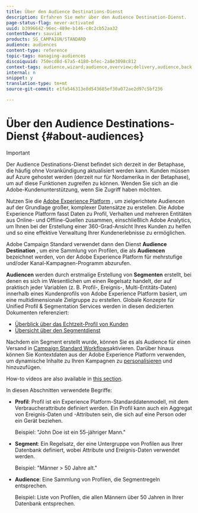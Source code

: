 ```yaml
---
title: Über den Audience Destinations-Dienst
description: Erfahren Sie mehr über den Audience Destination-Dienst.
page-status-flag: never-activated
uuid: b3996642-96ec-489e-b146-c8c2cb52aa32
contentOwner: sauviat
products: SG_CAMPAIGN/STANDARD
audience: audiences
content-type: reference
topic-tags: managing-audiences
discoiquuid: 750ecd8d-67a5-4180-bfec-2a8e3098c812
context-tags: audience,wizard;audience,overview;delivery,audience,back
internal: n
snippet: y
translation-type: tm+mt
source-git-commit: e1fa546313e8d543685ef30a072ae2d97c5bf236

---
```



# Über den Audience Destinations-Dienst {#about-audiences}

>[!IMPORTANT]
>
>Der Audience Destinations-Dienst befindet sich derzeit in der Betaphase, die häufig ohne Vorankündigung aktualisiert werden kann. Kunden müssen auf Azure gehostet werden (derzeit nur für Nordamerika in der Betaphase), um auf diese Funktionen zugreifen zu können. Wenden Sie sich an die Adobe-Kundenunterstützung, wenn Sie Zugriff haben möchten.

Nutzen Sie die [Adobe Experience Platform](https://docs.adobe.com/content/help/en/experience-platform/landing/home.html) , um zielgerichtete Audiencen auf der Grundlage großer, komplexer Datensätze zu erstellen. Die Adobe Experience Platform fasst Daten zu Profil, Verhalten und mehreren Entitäten aus Online- und Offline-Quellen zusammen, einschließlich Adobe Analytics, um Ihnen bei der Erstellung einer 360-Grad-Ansicht Ihres Kunden zu helfen und so eine effektive Verwaltung Ihrer Kundenerlebnisse zu ermöglichen.

Adobe Campaign Standard verwendet dann den Dienst **Audience Destination** , um eine Sammlung von Profilen, die als **Audiencen** bezeichnet werden, von der Adobe Experience Platform für mehrstufige und/oder Kanal-Kampagnen-Programm abzurufen.

**Audiencen** werden durch erstmalige Erstellung von **Segmenten** erstellt, bei denen es sich im Wesentlichen um einen Regelsatz handelt, der auf praktisch jeder Variablen (z. B. Profil-, Ereignis-, Multi-Entitäts-Daten) innerhalb eines Kundenprofils von Adobe Experience Platform basiert, um eine multidimensionale Zielgruppe zu erstellen. Globale Konzepte für Unified Profil &amp; Segmentation Services werden in diesen dedizierten Dokumenten referenziert:

* [Überblick über das Echtzeit-Profil von Kunden](https://docs.adobe.com/content/help/en/experience-platform/profile/home.html)
* [Übersicht über den Segmentdienst](https://docs.adobe.com/content/help/en/experience-platform/segmentation/home.html)

Nachdem ein Segment erstellt wurde, können Sie es als Audience für einen Versand in [Campaign Standard Workflows](../../automating/using/aep-targeting-audiences.md)aktivieren. Darüber hinaus können Sie Kontextdaten aus der Adobe Experience Platform verwenden, um dynamische Inhalte zu Ihren Kampagnen zu [personalisieren](../../automating/using/aep-personalizing-campaigns.md) und hinzuzufügen.

How-to videos are also available in [this section](https://docs.adobe.com/content/help/en/campaign-learn/campaign-standard-tutorials/profiles-and-audiences/audience-destinations/audience-destinations-overview.html).

In diesen Abschnitten verwendete Begriffe:

* **Profil**: Profil ist ein Experience Platform-Standarddatenmodell, mit dem Verbraucherattribute definiert werden. Ein Profil kann auch ein Aggregat von Ereignis-Daten und -Attributen sein, die sich auf eine Person oder ein Gerät beziehen.

   Beispiel: &quot;John Doe ist ein 55-jähriger Mann.&quot;

* **Segment**: Ein Regelsatz, der eine Untergruppe von Profilen aus Ihrer Datenbank definiert, wobei Attribute und Ereignis-Daten verwendet werden.

   Beispiel: &quot;Männer > 50 Jahre alt.&quot;

* **Audience**: Eine Sammlung von Profilen, die Segmentregeln entsprechen.

   Beispiel: Liste von Profilen, die allen Männern über 50 Jahren in Ihrer Datenbank entsprechen.
